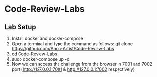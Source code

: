 # Code-Review-Labs

## Lab Setup
1. Install docker and docker-compose
2. Open a terminal and type the command as follows:
   git clone https://github.com/Anon-Artist/Code-Review-Labs
4. cd Code-Review-Labs
5. sudo docker-compose up -d
6. Now we can access the challenge from the browser in 7001 and 7002 port
  (http://127.0.0.1:7001 & http://127.0.0.1:7002 respectively)
